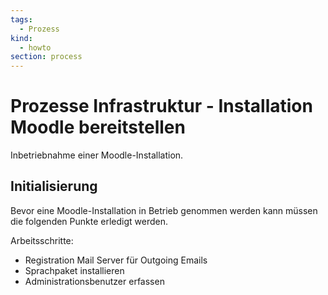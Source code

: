 ```yaml
---
tags:
  - Prozess
kind:
  - howto
section: process
---
```

# Prozesse Infrastruktur - Installation Moodle bereitstellen

Inbetriebnahme einer Moodle-Installation.

## Initialisierung

Bevor eine Moodle-Installation in Betrieb genommen werden kann müssen die folgenden Punkte erledigt werden.

Arbeitsschritte:

* Registration Mail Server für Outgoing Emails
* Sprachpaket installieren
* Administrationsbenutzer erfassen